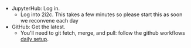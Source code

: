 - JupyterHub: Log in. 
  - Log into 2i2c. This takes a few minutes so please start this as soon we reconvene each day
- GitHub: Get the latest.
  - You'll need to git fetch, merge, and pull: follow the github workflows  [daily setup](https://nasa-openscapes.github.io/2021-Cloud-Hackathon/logistics/github-workflows.html#daily-setup).
